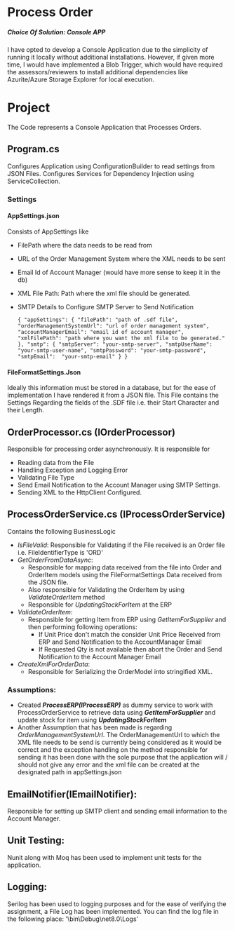 # Process Order 
##### Choice Of Solution: Console APP

I have opted to develop a Console Application due to the simplicity of running it locally without additional installations. However, if given more time, I would have implemented a Blob Trigger, which would have required the assessors/reviewers to install additional dependencies like Azurite/Azure Storage Explorer for local execution.

# Project

The Code represents a Console Application that Processes Orders. 

## Program.cs
Configures Application using ConfigurationBuilder to read settings from JSON Files. 
Configures Services for Dependency Injection using ServiceCollection. 
### Settings
#### AppSettings.json
Consists of AppSettings like 
- FilePath where the data needs to be read from
- URL of the Order Management System where the XML needs to be sent
- Email Id of Account Manager (would have more sense to keep it in the db)
- XML File Path: Path where the xml file should be generated. 
- SMTP Details to Configure SMTP Server to Send Notification


    `{
      "appSettings": {
        "filePath": "path of .sdf file",
        "orderManagementSystemUrl": "url of order management system", 
        "accountManagerEmail": "email id of account manager", 
        "xmlFilePath": "path where you want the xml file to be generated."
      },
      "smtp": {
        "smtpServer": "your-smtp-server",
        "smtpUserName": "your-smtp-user-name",
        "smtpPassword": "your-smtp-password", 
        "smtpEmail":  "your-smtp-email"
      }
    }`

#### FileFormatSettings.Json
Ideally this information must be stored in a database, but for the ease of implementation I have rendered it from a JSON file. This File contains the Settings Regarding the fields of the .SDF file i.e. their Start Character and their Length. 

## OrderProcessor.cs (IOrderProcessor)
Responsible for processing order asynchronously. It is responsible for 
- Reading data from the File 
- Handling Exception and Logging Error 
- Validating File Type
- Send Email Notification to the Account Manager using SMTP Settings. 
- Sending XML to the HttpClient Configured. 

## ProcessOrderService.cs (IProcessOrderService)
Contains the following BusinessLogic
- *IsFileValid*: Responsible for Validating if the File received is an Order file i.e. FileIdentifierType is 'ORD'
- *GetOrderFromDataAsync*: 
	- Responsible for mapping data received from the file into Order and OrderItem models using the FileFormatSettings Data received from the JSON file. 
	-  Also responsible for Validating the OrderItem by using *ValidateOrderItem* method 
	- Responsible for *UpdatingStockForItem* at the ERP
- *ValidateOrderItem*: 
	- Responsible for getting Item from ERP using *GetItemForSupplier* and then performing following operations: 
		- If Unit Price don't match the consider Unit Price Received from ERP and Send Notification to the AccountManager Email
		- If Requested Qty is not available then abort the Order and Send Notification to the Account Manager Email
- *CreateXmlForOrderData*: 
	- Responsible for Serializing the OrderModel into stringified XML. 

### Assumptions:
- Created ***ProcessERP(IProcessERP)*** as dummy service to work with ProcessOrderService to retrieve data using ***GetItemForSupplier*** and update stock for item using ***UpdatingStockForItem***
- Another Assumption that has been made is regarding *OrderManagementSystemUrl*. The OrderManagementUrl to which the XML file needs to be send is currently being considered as it would be correct and the exception handling on the method responsible for sending it has been done with the sole purpose that the application will / should not give any error and the xml file can be created at the designated path in appSettings.json

## EmailNotifier(IEmailNotifier): 
Responsible for setting up SMTP client and sending email information to the Account Manager. 

## Unit Testing: 
Nunit along with Moq has been used to implement unit tests for the application. 

## Logging: 
Serilog has been used to logging purposes and for the ease of verifying the assignment, a File Log has been implemented. 
You can find the log file in the following place: '\bin\Debug\net8.0\Logs'
